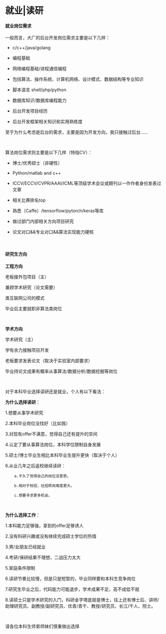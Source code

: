 # 就业|读研

#### 就业岗位需求

一般而言，大厂的后台开发岗位需求主要是以下几样：

- c/c++/java/golang

- 编程基础

- 网络编程基础/进程通信编程

- 包括算法、操作系统、计算机网络、设计模式、数据结构等专业知识

- 脚本语言 shell/php/python

- 数据库知识/数据库编程能力
- 后台开发项目经历
- 后台开发框架相关知识和实用熟练度

至于为什么考虑是后台的需求，主要是因为开发方向，我只接触过后台……

<br/>

算法岗位需求则主要是以下几样（特指CV）：

- 博士/优秀硕士（非硬性）

- Python/matlab and c++

- ICCV/ECCV/CVPR/AAAI/ICML等顶级学术会议或期刊以一作作者身份发表过文章
- 相关比赛排名top

- 熟悉（Caffe）/tensorflow/pytorch/keras等库

- 做过部门内部相关方向项目研究

- 论文对口&&专业对口&&算法实现能力硬核

  <br/>

#### 研究生方向

**工程方向**

老板接外包项目（主）

兼顾学术研究（论文需要）

类互联网公司的模式

毕业后主要就职非算法类岗位

<br/>

**学术方向**

学术研究（主）

学有余力接触项目开发

老板要求发表论文（取决于实验室内部要求）

毕业持论文成果有概率从事算法/数据分析/数据挖掘等岗位

<br/>

对于本科毕业选择读研还是就业，个人有以下看法：

**为什么选择读研**：

1.想要从事学术研究

2.本科毕业岗位没找好（比如我）

3.对现有offer不满意，觉得自己还有提升的空间

4.认定了要从事算法岗位，本科学位限制自身发展

5.硕士/博士毕业生相比本科毕业生提升更快（取决于个人）

6.从业几年之后返校继续读研：

  		a.干久了觉得自己的岗位没意思。

  		b.相对于校招，社招转岗难度更大。

 	 	c.想要寻求更多机会。

<br/>

**为什么选择工作**：

1.本科能力足够强，拿到的offer足够诱人

2.没有科研兴趣或没有继续完成硕士学位的热情

3.男/女朋友已经就业

4.考研/保研结果不理想，二战压力太大

5.家庭条件限制

6.读研节奏比较慢，但是只是短暂的，毕业同样要和本科生竞争岗位

7.研究生毕业之后，代码能力可能退步，学术成果不足，高不成低不就

8.读硕士只是学术研究的入门，科研金字塔底层是博士，往上还有博士后、讲师/助理研究员、副教授/副研究员、优青/青千、教授/研究员、长江/千人、院士。

<br/>

请各位本科生师弟师妹们慎重做出选择
